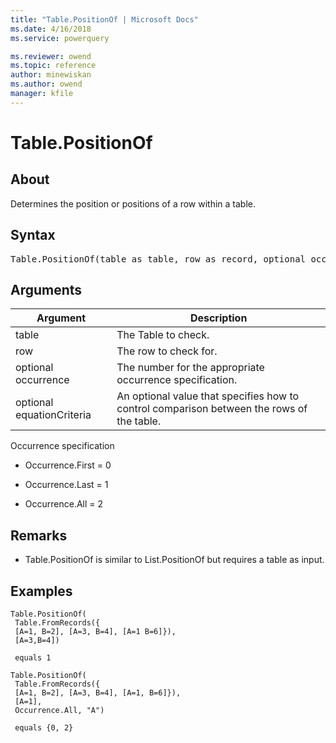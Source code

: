 ```yaml
---
title: "Table.PositionOf | Microsoft Docs"
ms.date: 4/16/2018
ms.service: powerquery

ms.reviewer: owend
ms.topic: reference
author: minewiskan
ms.author: owend
manager: kfile
---
```

# Table.PositionOf

  
## About  
Determines the position or positions of a row within a table.  
  
## Syntax

<pre>
Table.PositionOf(table as table, row as record, optional occurrence as nullable number, optional equationCriteria as any) as any  
</pre>
  
## Arguments  
  
|Argument|Description|  
|------------|---------------|  
|table|The Table to check.|  
|row|The row to check for.|  
|optional occurrence|The number for the appropriate occurrence specification.|  
|optional equationCriteria|An optional value that specifies how to control comparison between the rows of the table.|  
  
Occurrence specification  
  
-   Occurrence.First = 0  
  
-   Occurrence.Last = 1  
  
-   Occurrence.All = 2  
  
## <a name="__toc360789683"></a>Remarks  
  
-   Table.PositionOf is similar to List.PositionOf but requires a table as input.  
  
## Examples  
  
```powerquery-m
Table.PositionOf(   
 Table.FromRecords({  
 [A=1, B=2], [A=3, B=4], [A=1 B=6]}),   
 [A=3,B=4])  
  
 equals 1  
```  
  
```powerquery-m
Table.PositionOf(  
 Table.FromRecords({  
 [A=1, B=2], [A=3, B=4], [A=1, B=6]}),   
 [A=1],   
 Occurrence.All, "A")  
  
 equals {0, 2}  
```  
